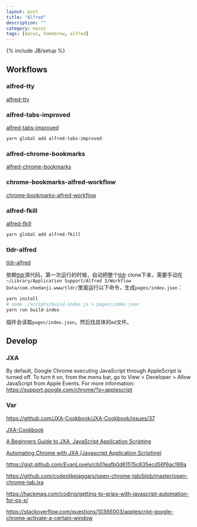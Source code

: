```yaml
---
layout: post
title: "Alfred"
description: ""
category: macos
tags: [macos, homebrew, alfred]
---
```

{% include JB/setup %}

## Workflows

### alfred-tty

[alfred-tty](https://github.com/isometry/alfred-tty)

### alfred-tabs-improved

[alfred-tabs-improved](https://github.com/luceat-lux-vestra/alfred-tabs-improved)

```sh
yarn global add alfred-tabs-improved
```

### alfred-chrome-bookmarks

[alfred-chrome-bookmarks](https://github.com/blainesch/alfred-chrome-bookmarks)

### chrome-bookmarks-alfred-workflow

[chrome-bookmarks-alfred-workflow](https://github.com/mdreizin/chrome-bookmarks-alfred-workflow)

### alfred-fkill

[alfred-fkill](https://github.com/SamVerschueren/alfred-fkill)

```sh
yarn global add alfred-fkill
```

### tldr-alfred

[tldr-alfred](https://github.com/cs1707/tldr-alfred)

依赖[tldr](https://github.com/tldr-pages/tldr)源代码，第一次运行的时候，自动把整个[tldr](https://github.com/tldr-pages/tldr) clone下来，需要手动在`~/Library/Application Support/Alfred 3/Workflow Data/com.chedanji.www/tldr/`里面运行以下命令，生成`pages/index.json`：

```sh
yarn install
# node ./scripts/build-index.js > pages/index.json
yarn run build-index
```

插件会读取`pages/index.json`，然后找具体的`md`文件。

## Develop

### JXA

By default, Google Chrome executing JavaScript through AppleScript is turned off. To turn it on, from the menu bar, go to View > Developer > Allow JavaScript from Apple Events. For more information: https://support.google.com/chrome/?p=applescript

### Var

<https://github.com/JXA-Cookbook/JXA-Cookbook/issues/37>

[JXA-Cookbook](https://github.com/JXA-Cookbook)

[A Beginners Guide to JXA, JavaScript Application Scripting](https://computers.tutsplus.com/tutorials/a-beginners-guide-to-javascript-application-scripting-jxa--cms-27171)

[Automating Chrome with JXA (Javascript Application Scripting)](https://medium.com/@SteveBarbera/automating-chrome-with-jxa-javascript-application-scripting-6f9bc433216a)

<https://gist.github.com/EvanLovely/cb01eafb0d61515c835ecd56f6ac199a>

<https://github.com/codeslikejaggars/open-chrome-tab/blob/master/open-chrome-tab.jxa>

<https://hackmag.com/coding/getting-to-grips-with-javascript-automation-for-os-x/>

<https://stackoverflow.com/questions/10366003/applescript-google-chrome-activate-a-certain-window>
